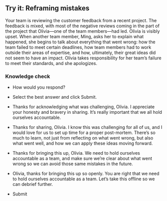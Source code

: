 ## Try it: Reframing mistakes

Your team is reviewing the customer feedback from a recent project. The feedback is mixed, with most of the negative reviews coming in the part of the project that Olivia—one of the team members—had led. Olivia is visibly upset. When another team member, Ming, asks her to explain what happened, she begins to talk about everything that went wrong: how the team failed to meet certain deadlines, how team members had to work outside their areas of expertise, and how, ultimately, their great ideas did not seem to have an impact. Olivia takes responsibility for her team’s failure to meet their standards, and she apologizes.

### Knowledge check

+ How would you respond?


* Select the best answer and click Submit.

+ Thanks for acknowledging what was challenging, Olivia. I appreciate your honesty and bravery in sharing. It’s really important that we all hold ourselves accountable.
+ Thanks for sharing, Olivia. I know this was challenging for all of us, and I would love for us to set up time for a proper post-mortem. There’s so much to learn, not just from reflecting on what went wrong, but also what went well, and how we can apply these ideas moving forward.
+ Thanks for bringing this up, Olivia. We need to hold ourselves accountable as a team, and make sure we’re clear about what went wrong so we can avoid those same mistakes in the future.
+ Olivia, thanks for bringing this up so openly. You are right that we need to hold ourselves accountable as a team. Let’s take this offline so we can debrief further.

+ Submit
